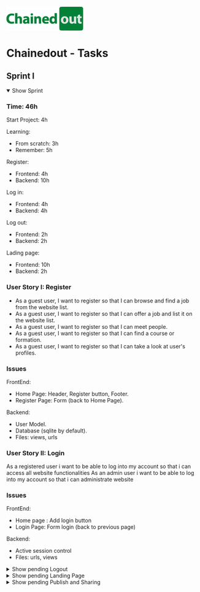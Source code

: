 ![alt Chainedout](https://raw.githubusercontent.com/UB-ES-19/B4-Chainedout/master/repo_logo.png "Chainedout")
# Chainedout - Tasks

## Sprint I
<details open>
<summary>Show Sprint</summary>

### Time: 46h
Start Project: 4h

Learning:
- From scratch: 3h
- Remember: 5h

Register:
- Frontend: 4h
- Backend: 10h

Log in:
- Frontend: 4h
- Backend: 4h

Log out:
- Frontend: 2h
- Backend: 2h

Lading page:
- Frontend: 10h
- Backend: 2h

### User Story I: Register
- As a guest user, I want to register so that I can browse and find a job from the website list.
- As a guest user, I want to register so that I can offer a job and list it on the website list.
- As a guest user, I want to register so that I can meet people.
- As a guest user, I want to register so that I can find a course or formation.
- As a guest user, I want to register so that I can take a look at user's profiles.

### Issues
FrontEnd:
- Home Page: Header, Register button, Footer.
- Register Page: Form (back to Home Page).

Backend:
- User Model.
- Database (sqlite by default).
- Files: views, urls
</details>

### User Story II: Login
As a registered user i want to be able to log into my account so that i can access all website functionalities
As an admin user i want to be able to log into my account so that i can administrate website
### Issues
FrontEnd:
- Home page : Add login button
- Login Page: Form login (back to previous page)

Backend:
- Active session control
- Files: urls, views

</details>

<details>
<summary>Show pending Logout</summary>

### User Story III: Logout
As a logged user i want to be able to log off my account so that i can finish my session
### Issues
FrontEnd:
- Home page : Add logout button (back to previous page)

Backend:
- Kill active session, logout method
- Files: urls, views

</details>

<details>
<summary>Show pending Landing Page</summary>

### User Story IV: Landing Page
As a user i want to be able to access a home page so that i can navigate through the website.
### STUFF
FrontEnd:
- Home Page

Backend:
- Files: urls, views

</details>

<details>
<summary>Show pending Publish and Sharing</summary>

## TODO
<details>
<summary>Show pending Login</summary>

### User Story V: Publish and Sharing
### STUFF
FrontEnd:
- ?

Backend:
- Files: urls, views

</details>
